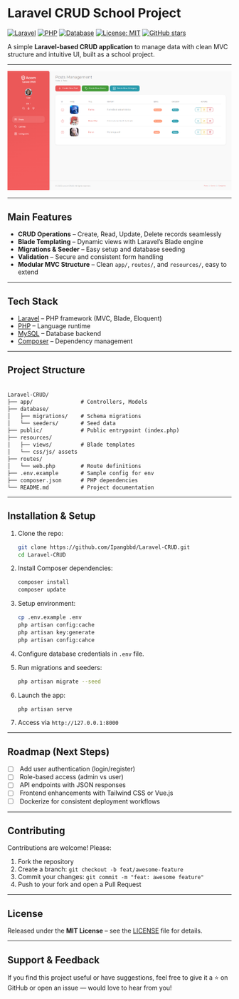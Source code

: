 #  Laravel CRUD School Project

[![Laravel](https://img.shields.io/badge/Laravel-12.x-red?logo=laravel)](https://laravel.com)
[![PHP](https://img.shields.io/badge/PHP-8.1-blue?logo=php)](https://www.php.net)
[![Database](https://img.shields.io/badge/Database-MySQL-informational?logo=mysql)]()
[![License: MIT](https://img.shields.io/badge/License-MIT-yellow.svg)](LICENSE)
[![GitHub stars](https://img.shields.io/github/stars/Ipangbbd/Laravel-CRUD?style=social)](https://github.com/Ipangbbd/Laravel-CRUD/stargazers)

A simple **Laravel-based CRUD application** to manage data with clean MVC structure and intuitive UI, built as a school project.

---

![App Screenshot](public/img/screenshot.png)

---

##  Main Features

-  **CRUD Operations** – Create, Read, Update, Delete records seamlessly  
-  **Blade Templating** – Dynamic views with Laravel’s Blade engine  
-  **Migrations & Seeder** – Easy setup and database seeding  
-  **Validation** – Secure and consistent form handling  
-  **Modular MVC Structure** – Clean `app/`, `routes/`, and `resources/`, easy to extend  

---

##  Tech Stack

- [Laravel](https://laravel.com) – PHP framework (MVC, Blade, Eloquent)  
- [PHP](https://www.php.net) – Language runtime  
- [MySQL](https://www.mysql.com) – Database backend  
- [Composer](https://getcomposer.org) – Dependency management  

---

##  Project Structure

```

Laravel-CRUD/
├── app/               # Controllers, Models
├── database/
│   ├── migrations/    # Schema migrations
│   └── seeders/       # Seed data
├── public/            # Public entrypoint (index.php)
├── resources/
│   ├── views/         # Blade templates
│   └── css/js/ assets
├── routes/
│   └── web.php        # Route definitions
├── .env.example       # Sample config for env
├── composer.json      # PHP dependencies
└── README.md          # Project documentation

````

---

##  Installation & Setup

1. Clone the repo:  
   ```bash
   git clone https://github.com/Ipangbbd/Laravel-CRUD.git
   cd Laravel-CRUD
   ```

2. Install Composer dependencies:

   ```bash
   composer install
   composer update
   ```
3. Setup environment:

   ```bash
   cp .env.example .env
   php artisan config:cache
   php artisan key:generate
   php artisan config:cahce
   ```
4. Configure database credentials in `.env` file.
5. Run migrations and seeders:

   ```bash
   php artisan migrate --seed
   ```
6. Launch the app:

   ```bash
   php artisan serve
   ```
7. Access via `http://127.0.0.1:8000`

---

## Roadmap (Next Steps)

* [ ] &#x20;Add user authentication (login/register)
* [ ] &#x20;Role-based access (admin vs user)
* [ ] &#x20;API endpoints with JSON responses
* [ ] &#x20;Frontend enhancements with Tailwind CSS or Vue.js
* [ ] &#x20;Dockerize for consistent deployment workflows

---

## Contributing

Contributions are welcome! Please:

1. Fork the repository
2. Create a branch: `git checkout -b feat/awesome-feature`
3. Commit your changes: `git commit -m "feat: awesome feature"`
4. Push to your fork and open a Pull Request

---

## License

Released under the **MIT License** – see the [LICENSE](LICENSE) file for details.

---

## Support & Feedback

If you find this project useful or have suggestions, feel free to give it a ⭐ on GitHub or open an issue — would love to hear from you!
